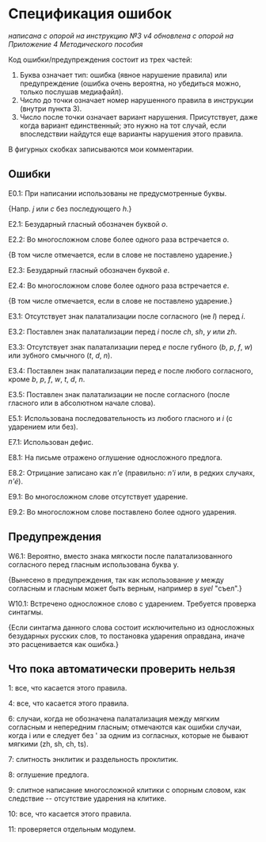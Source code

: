 # Спецификация ошибок

_написана с опорой на инструкцию №3 v4_
_обновлена с опорой на Приложение 4 Методического пособия_

Код ошибки/предупреждения состоит из трех частей:

1. Буква означает тип: ошибка (явное нарушение правила) или предупреждение (ошибка очень вероятна, но убедиться можно, только послушав медиафайл).
2. Число до точки означает номер нарушенного правила в инструкции (внутри пункта 3).
3. Число после точки означает вариант нарушения. Присутствует, даже когда вариант единственный; это нужно на тот случай, если впоследствии найдутся еще варианты нарушения этого правила.

В фигурных скобках записываются мои комментарии.

## Ошибки

E0.1: При написании использованы не предусмотренные буквы.

{Напр. _j_ или _c_ без последующего _h_.}

E2.1: Безударный гласный обозначен буквой _o_.

E2.2: Во многосложном слове более одного раза встречается _o_.

{В том числе отмечается, если в слове не поставлено ударение.}

E2.3: Безударный гласный обозначен буквой _e_.

E2.4: Во многосложном слове более одного раза встречается _e_.

{В том числе отмечается, если в слове не поставлено ударение.}

E3.1: Отсутствует знак палатализации после согласного (не _l_) перед _i_.

E3.2: Поставлен знак палатализации перед _i_ после _ch_, _sh_,  _y_ или _zh_.

E3.3: Отсутствует знак палатализации перед _e_ после губного (_b_, _p_, _f_, _w_) или зубного смычного (_t_, _d_, _n_).

E3.4: Поставлен знак палатализации перед _e_ после любого согласного, кроме _b_, _p_, _f_, _w_, _t_, _d_, _n_.

E3.5: Поставлен знак палатализации не после согласного (после гласного или в абсолютном начале слова).

E5.1: Использована последовательность из любого гласного и _i_ (с ударением или без).

E7.1: Использован дефис.

E8.1: На письме отражено оглушение односложного предлога.

E8.2: Отрицание записано как _n'e_ (правильно: _n'i_  или, в редких случаях, _n'é_).

E9.1: Во многосложном слове отсутствует ударение.

E9.2: Во многосложном слове поставлено более одного ударения.

## Предупреждения

W6.1: Вероятно, вместо знака мягкости после палатализованного согласного перед гласным использована буква y.

{Вынесено в предупреждения, так как использование _y_ между согласным и гласным может быть верным, например в _syel_ "съел".}

W10.1: Встречено односложное слово с ударением. Требуется проверка синтагмы.

{Если синтагма данного слова состоит исключительно из односложных безударных русских слов, то постановка ударения оправдана, иначе это расценивается как ошибка.}

## Что пока автоматически проверить нельзя

1: все, что касается этого правила.

4: все, что касается этого правила.

6: случаи, когда не обозначена палатализация между мягким согласным и непередним гласным; отмечаются как ошибки случаи, когда i или e следует без ' за одним из согласных, которые не бывают мягкими (zh, sh, ch, ts).

7: слитность энклитик и раздельность проклитик.

8: оглушение предлога.

9: слитное написание многосложной клитики с опорным словом, как следствие -- отсутствие ударения на клитике.

10: все, что касается этого правила.

11: проверяется отдельным модулем.

